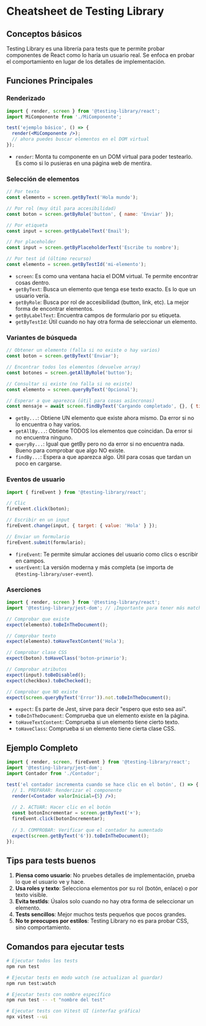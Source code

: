 # Cheatsheet de Testing Library

## Conceptos básicos

Testing Library es una librería para tests que te permite probar componentes de React como lo haría un usuario real. Se enfoca en probar el comportamiento en lugar de los detalles de implementación.

## Funciones Principales

### Renderizado

```jsx
import { render, screen } from '@testing-library/react';
import MiComponente from './MiComponente';

test('ejemplo básico', () => {
  render(<MiComponente />);
  // ahora puedes buscar elementos en el DOM virtual
});
```

- `render`: Monta tu componente en un DOM virtual para poder testearlo. Es como si lo pusieras en una página web de mentira.

### Selección de elementos

```jsx
// Por texto
const elemento = screen.getByText('Hola mundo');

// Por rol (muy útil para accesibilidad)
const boton = screen.getByRole('button', { name: 'Enviar' });

// Por etiqueta
const input = screen.getByLabelText('Email');

// Por placeholder
const input = screen.getByPlaceholderText('Escribe tu nombre');

// Por test id (último recurso)
const elemento = screen.getByTestId('mi-elemento');
```

- `screen`: Es como una ventana hacia el DOM virtual. Te permite encontrar cosas dentro.
- `getByText`: Busca un elemento que tenga ese texto exacto. Es lo que un usuario vería.
- `getByRole`: Busca por rol de accesibilidad (button, link, etc). La mejor forma de encontrar elementos.
- `getByLabelText`: Encuentra campos de formulario por su etiqueta.
- `getByTestId`: Útil cuando no hay otra forma de seleccionar un elemento.

### Variantes de búsqueda

```jsx
// Obtener un elemento (falla si no existe o hay varios)
const boton = screen.getByText('Enviar');

// Encontrar todos los elementos (devuelve array)
const botones = screen.getAllByRole('button');

// Consultar si existe (no falla si no existe)
const elemento = screen.queryByText('Opcional');

// Esperar a que aparezca (útil para cosas asíncronas)
const mensaje = await screen.findByText('Cargando completado', {}, { timeout: 2000 });
```

- `getBy...`: Obtiene UN elemento que existe ahora mismo. Da error si no lo encuentra o hay varios.
- `getAllBy...`: Obtiene TODOS los elementos que coincidan. Da error si no encuentra ninguno.
- `queryBy...`: Igual que getBy pero no da error si no encuentra nada. Bueno para comprobar que algo NO existe.
- `findBy...`: Espera a que aparezca algo. Útil para cosas que tardan un poco en cargarse.

### Eventos de usuario

```jsx
import { fireEvent } from '@testing-library/react';

// Clic
fireEvent.click(boton);

// Escribir en un input
fireEvent.change(input, { target: { value: 'Hola' } });

// Enviar un formulario
fireEvent.submit(formulario);
```

- `fireEvent`: Te permite simular acciones del usuario como clics o escribir en campos.
- `userEvent`: La versión moderna y más completa (se importa de `@testing-library/user-event`).

### Aserciones

```jsx
import { render, screen } from '@testing-library/react';
import '@testing-library/jest-dom'; // ¡Importante para tener más matchers!

// Comprobar que existe
expect(elemento).toBeInTheDocument();

// Comprobar texto
expect(elemento).toHaveTextContent('Hola');

// Comprobar clase CSS
expect(boton).toHaveClass('boton-primario');

// Comprobar atributos
expect(input).toBeDisabled();
expect(checkbox).toBeChecked();

// Comprobar que NO existe
expect(screen.queryByText('Error')).not.toBeInTheDocument();
```

- `expect`: Es parte de Jest, sirve para decir "espero que esto sea así".
- `toBeInTheDocument`: Comprueba que un elemento existe en la página.
- `toHaveTextContent`: Comprueba si un elemento tiene cierto texto.
- `toHaveClass`: Comprueba si un elemento tiene cierta clase CSS.

## Ejemplo Completo

```jsx
import { render, screen, fireEvent } from '@testing-library/react';
import '@testing-library/jest-dom';
import Contador from './Contador';

test('el contador incrementa cuando se hace clic en el botón', () => {
  // 1. PREPARAR: Renderizar el componente
  render(<Contador valorInicial={5} />);
  
  // 2. ACTUAR: Hacer clic en el botón
  const botonIncrementar = screen.getByText('+');
  fireEvent.click(botonIncrementar);
  
  // 3. COMPROBAR: Verificar que el contador ha aumentado
  expect(screen.getByText('6')).toBeInTheDocument();
});
```

## Tips para tests buenos

1. **Piensa como usuario**: No pruebes detalles de implementación, prueba lo que el usuario ve y hace.
2. **Usa roles y texto**: Selecciona elementos por su rol (botón, enlace) o por texto visible.
3. **Evita testIds**: Úsalos solo cuando no hay otra forma de seleccionar un elemento.
4. **Tests sencillos**: Mejor muchos tests pequeños que pocos grandes.
5. **No te preocupes por estilos**: Testing Library no es para probar CSS, sino comportamiento.

## Comandos para ejecutar tests

```bash
# Ejecutar todos los tests
npm run test

# Ejecutar tests en modo watch (se actualizan al guardar)
npm run test:watch

# Ejecutar tests con nombre específico
npm run test -- -t "nombre del test"

# Ejecutar tests con Vitest UI (interfaz gráfica)
npx vitest --ui
``` 